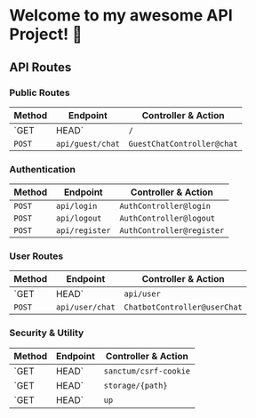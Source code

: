 # Welcome to my awesome API Project! 🚀

## API Routes

### Public Routes
| Method | Endpoint | Controller & Action |
|--------|---------|---------------------|
| `GET|HEAD` | `/` | - |
| `POST` | `api/guest/chat` | `GuestChatController@chat` |

### Authentication
| Method | Endpoint | Controller & Action |
|--------|---------|---------------------|
| `POST` | `api/login` | `AuthController@login` |
| `POST` | `api/logout` | `AuthController@logout` |
| `POST` | `api/register` | `AuthController@register` |

### User Routes
| Method | Endpoint | Controller & Action |
|--------|---------|---------------------|
| `GET|HEAD` | `api/user` | - |
| `POST` | `api/user/chat` | `ChatbotController@userChat` |

### Security & Utility
| Method | Endpoint | Controller & Action |
|--------|---------|---------------------|
| `GET|HEAD` | `sanctum/csrf-cookie` | `Laravel\Sanctum\CsrfCookieController@show` |
| `GET|HEAD` | `storage/{path}` | `storage.local` |
| `GET|HEAD` | `up` | - |
